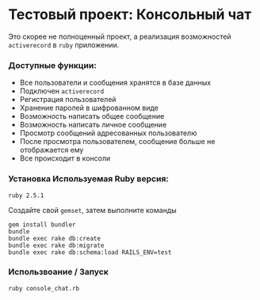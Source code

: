 ﻿# Тестовый проект: Консольный чат
Это скорее не полноценный проект, а реализация возможностей `activerecord` в `ruby` приложении.

### Доступные функции:
 * Все пользователи и сообщения хранятся в базе данных
 * Подключен `activerecord`
 * Регистрация пользователей
 * Хранение паролей в шифрованном виде
 * Возможность написать общее сообщение
 * Возможность написать личное сообщение
 * Просмотр сообщений адресованных пользователю
 * После просмотра пользователем, сообщение больше не отображается ему
 * Все происходит в консоли

### Установка Используемая Ruby версия:
    ruby 2.5.1
    
Создайте свой `gemset`, затем выполните команды
    
    gem install bundler
    bundle
    bundle exec rake db:create
    bundle exec rake db:migrate
    bundle exec rake db:schema:load RAILS_ENV=test

### Использвоание / Запуск
    ruby console_chat.rb
